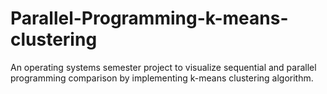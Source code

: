 # Parallel-Programming-k-means-clustering
An operating systems semester project to visualize sequential and parallel programming comparison by implementing k-means clustering algorithm. 
